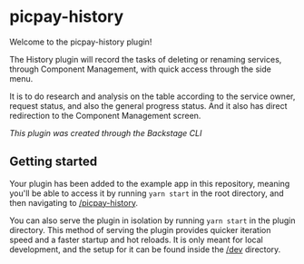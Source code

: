 # picpay-history

Welcome to the picpay-history plugin!

The History plugin will record the tasks of deleting or renaming services, through Component Management, with quick access through the side menu.

It is to do research and analysis on the table according to the service owner, request status, and also the general progress status. And it also has direct redirection to the Component Management screen.

_This plugin was created through the Backstage CLI_

## Getting started

Your plugin has been added to the example app in this repository, meaning you'll be able to access it by running `yarn start` in the root directory, and then navigating to [/picpay-history](http://localhost:3000/history).

You can also serve the plugin in isolation by running `yarn start` in the plugin directory.
This method of serving the plugin provides quicker iteration speed and a faster startup and hot reloads.
It is only meant for local development, and the setup for it can be found inside the [/dev](./dev) directory.
